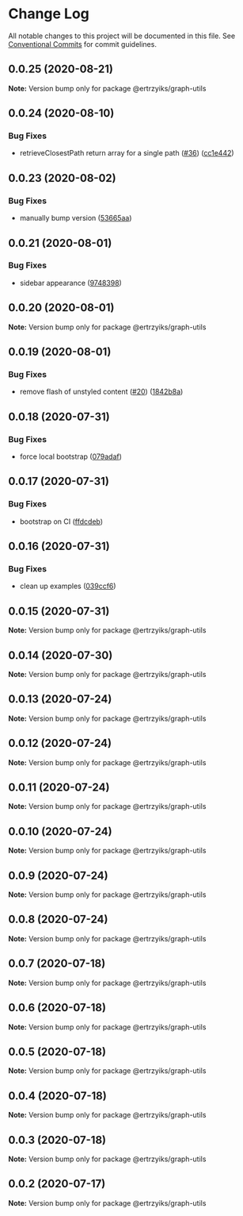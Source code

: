 # Change Log

All notable changes to this project will be documented in this file.
See [Conventional Commits](https://conventionalcommits.org) for commit guidelines.

## 0.0.25 (2020-08-21)

**Note:** Version bump only for package @ertrzyiks/graph-utils





## 0.0.24 (2020-08-10)


### Bug Fixes

* retrieveClosestPath return array for a single path ([#36](https://github.com/ertrzyiks/graph-utils/issues/36)) ([cc1e442](https://github.com/ertrzyiks/graph-utils/commit/cc1e44256224a06c072c4e36795148989d087a40))





## 0.0.23 (2020-08-02)


### Bug Fixes

* manually bump version ([53665aa](https://github.com/ertrzyiks/graph-utils/commit/53665aa58363730174089233208681e1693510bb))





## 0.0.21 (2020-08-01)


### Bug Fixes

* sidebar appearance ([9748398](https://github.com/ertrzyiks/graph-utils/commit/97483984a2caa7eea2358b3436321c1325bb1a0b))





## 0.0.20 (2020-08-01)

**Note:** Version bump only for package @ertrzyiks/graph-utils





## 0.0.19 (2020-08-01)


### Bug Fixes

* remove flash of unstyled content ([#20](https://github.com/ertrzyiks/graph-utils/issues/20)) ([1842b8a](https://github.com/ertrzyiks/graph-utils/commit/1842b8ac48c0512135ae8d05b3e8a21eab1aa363))





## 0.0.18 (2020-07-31)


### Bug Fixes

* force local bootstrap ([079adaf](https://github.com/ertrzyiks/graph-utils/commit/079adaf23d76b0b2c210b913dd2e7d06da914780))





## 0.0.17 (2020-07-31)


### Bug Fixes

* bootstrap on CI ([ffdcdeb](https://github.com/ertrzyiks/graph-utils/commit/ffdcdeb4d5d852349b0599270983007964899783))





## 0.0.16 (2020-07-31)


### Bug Fixes

* clean up examples ([039ccf6](https://github.com/ertrzyiks/graph-utils/commit/039ccf6c2207e5ba153b5dc78074646500c5c9da))





## 0.0.15 (2020-07-31)

**Note:** Version bump only for package @ertrzyiks/graph-utils





## 0.0.14 (2020-07-30)

**Note:** Version bump only for package @ertrzyiks/graph-utils





## 0.0.13 (2020-07-24)

**Note:** Version bump only for package @ertrzyiks/graph-utils





## 0.0.12 (2020-07-24)

**Note:** Version bump only for package @ertrzyiks/graph-utils





## 0.0.11 (2020-07-24)

**Note:** Version bump only for package @ertrzyiks/graph-utils





## 0.0.10 (2020-07-24)

**Note:** Version bump only for package @ertrzyiks/graph-utils





## 0.0.9 (2020-07-24)

**Note:** Version bump only for package @ertrzyiks/graph-utils





## 0.0.8 (2020-07-24)

**Note:** Version bump only for package @ertrzyiks/graph-utils





## 0.0.7 (2020-07-18)

**Note:** Version bump only for package @ertrzyiks/graph-utils





## 0.0.6 (2020-07-18)

**Note:** Version bump only for package @ertrzyiks/graph-utils





## 0.0.5 (2020-07-18)

**Note:** Version bump only for package @ertrzyiks/graph-utils





## 0.0.4 (2020-07-18)

**Note:** Version bump only for package @ertrzyiks/graph-utils





## 0.0.3 (2020-07-18)

**Note:** Version bump only for package @ertrzyiks/graph-utils





## 0.0.2 (2020-07-17)

**Note:** Version bump only for package @ertrzyiks/graph-utils
